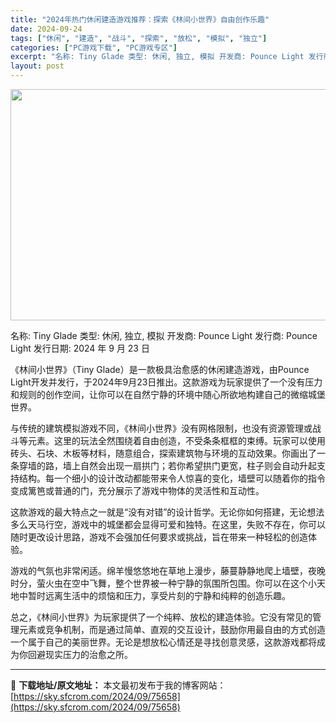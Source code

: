 ```yaml
---
title: "2024年热门休闲建造游戏推荐：探索《林间小世界》自由创作乐趣"
date: 2024-09-24
tags: ["休闲", "建造", "战斗", "探索", "放松", "模拟", "独立"]
categories: ["PC游戏下载", "PC游戏专区"]
excerpt: "名称: Tiny Glade 类型: 休闲, 独立, 模拟 开发商: Pounce Light 发行商: Pounce Light 发行日期: 2024 年 9 月 23 日 《林间小世界》（Tiny Glade）是一款极具治愈感的休闲建造游戏，由Pounce Light开发并发行，于2024年9月&hellip;"
layout: post
---
```


<img class="aligncenter size-full wp-image-75659" src="https://sky.sfcrom.com/wp-content/uploads/2024/09/2024092400312939.webp" alt="" width="660" height="370" />

名称: Tiny Glade
类型: 休闲, 独立, 模拟
开发商: Pounce Light
发行商: Pounce Light
发行日期: 2024 年 9 月 23 日

《林间小世界》（Tiny Glade）是一款极具治愈感的休闲建造游戏，由Pounce Light开发并发行，于2024年9月23日推出。这款游戏为玩家提供了一个没有压力和规则的创作空间，让你可以在自然宁静的环境中随心所欲地构建自己的微缩城堡世界。

与传统的建筑模拟游戏不同，《林间小世界》没有网格限制，也没有资源管理或战斗等元素。这里的玩法全然围绕着自由创造，不受条条框框的束缚。玩家可以使用砖头、石块、木板等材料，随意组合，探索建筑物与环境的互动效果。你画出了一条穿墙的路，墙上自然会出现一扇拱门；若你希望拱门更宽，柱子则会自动升起支持结构。每一个细小的设计改动都能带来令人惊喜的变化，墙壁可以随着你的指令变成篱笆或普通的门，充分展示了游戏中物体的灵活性和互动性。

这款游戏的最大特点之一就是“没有对错”的设计哲学。无论你如何搭建，无论想法多么天马行空，游戏中的城堡都会显得可爱和独特。在这里，失败不存在，你可以随时更改设计思路，游戏不会强加任何要求或挑战，旨在带来一种轻松的创造体验。

游戏的气氛也非常闲适。绵羊慢悠悠地在草地上漫步，藤蔓静静地爬上墙壁，夜晚时分，萤火虫在空中飞舞，整个世界被一种宁静的氛围所包围。你可以在这个小天地中暂时远离生活中的烦恼和压力，享受片刻的宁静和纯粹的创造乐趣。

总之，《林间小世界》为玩家提供了一个纯粹、放松的建造体验。它没有常见的管理元素或竞争机制，而是通过简单、直观的交互设计，鼓励你用最自由的方式创造一个属于自己的美丽世界。无论是想放松心情还是寻找创意灵感，这款游戏都将成为你回避现实压力的治愈之所。

---
📖 **下载地址/原文地址：** 本文最初发布于我的博客网站：[https://sky.sfcrom.com/2024/09/75658](https://sky.sfcrom.com/2024/09/75658)
